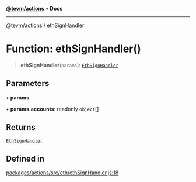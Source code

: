 [**@tevm/actions**](../README.md) • **Docs**

***

[@tevm/actions](../globals.md) / ethSignHandler

# Function: ethSignHandler()

> **ethSignHandler**(`params`): [`EthSignHandler`](../type-aliases/EthSignHandler.md)

## Parameters

• **params**

• **params.accounts**: readonly `object`[]

## Returns

[`EthSignHandler`](../type-aliases/EthSignHandler.md)

## Defined in

[packages/actions/src/eth/ethSignHandler.js:18](https://github.com/qbzzt/tevm-monorepo/blob/main/packages/actions/src/eth/ethSignHandler.js#L18)
